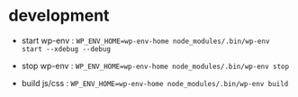 # development

- start wp-env : `WP_ENV_HOME=wp-env-home node_modules/.bin/wp-env start --xdebug --debug`

- stop wp-env : `WP_ENV_HOME=wp-env-home node_modules/.bin/wp-env stop`

- build js/css : `WP_ENV_HOME=wp-env-home node_modules/.bin/wp-env build`
